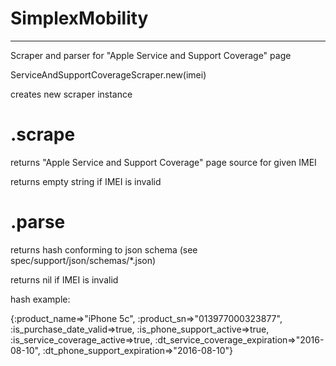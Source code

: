 # SimplexMobility

----

Scraper and parser for "Apple Service and Support Coverage" page

ServiceAndSupportCoverageScraper.new(imei)

creates new scraper instance

# .scrape
returns "Apple Service and Support Coverage" page source for given IMEI

returns empty string if IMEI is invalid

# .parse
returns hash conforming to json schema (see spec/support/json/schemas/*.json)

returns nil if IMEI is invalid

hash example:

{:product_name=>"iPhone 5c", :product_sn=>"013977000323877", :is_purchase_date_valid=>true, :is_phone_support_active=>true, :is_service_coverage_active=>true, :dt_service_coverage_expiration=>"2016-08-10", :dt_phone_support_expiration=>"2016-08-10"}
